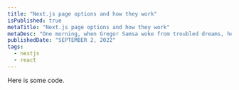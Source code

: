```yaml
---
title: "Next.js page options and how they work"
isPublished: true
metaTitle: "Next.js page options and how they work"
metaDesc: "One morning, when Gregor Samsa woke from troubled dreams, he found himself transformed in his bed into a horrible vermin. He lay on his armour-like back."
publishedDate: "SEPTEMBER 2, 2022"
tags:
  - nextjs
  - react
---
```


Here is some code.
